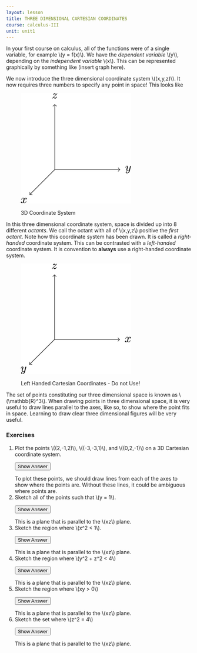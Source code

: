 ```yaml
---
layout: lesson
title: THREE DIMENSIONAL CARTESIAN COORDINATES
course: calculus-III
unit: unit1
---
```


In your first course on calculus, all of the functions were of a single variable, for example \\(y = f(x)\\). We have the *dependent variable* \\(y\\), depending on the *independent variable* \\(x\\). This can be represented graphically by something like (insert graph here). 



We now introduce the three dimensional coordinate system \\((x,y,z)\\). It now requires three numbers to specify any point in space! This looks like 

<figure class="center">
<p><img src="3dcoord.png" alt="Three Dimensional Coordinates" style="width:300px;height:300px;"> </p>
<figcaption class="center">3D Coordinate System</figcaption> </figure>

In this three dimensional coordinate system, space is divided up into 8 different *octants*. We call the octant with all of \\(x,y,z\\) positive the *first octant*. Note how this coordinate system has been drawn. It is called a *right-handed* coordinate system. This can be contrasted with a *left-handed* coordinate system. It is convention to **always** use a right-handed coordinate system. 

<figure class="center">
<p><img src="LHCart.png" alt="Left Handed Three Dimensional Coordinates" style="width:300px;height:300px;"> </p>
<figcaption class="center">Left Handed Cartesian Coordinates - Do not Use!</figcaption> </figure>

The set of points constituting our three dimensional space is known as \\(\mathbb{R}^3\\). When drawing points in three dimensional space, it is very useful to draw lines parallel to the axes, like so, to show where the point fits in space. Learning to draw clear three dimensional figures will be very useful. 

### Exercises
<ol> 
<li><div> Plot the points \((2,-1,2)\), \((-3,-3,1)\), and \((0,2,-1)\) on a 3D Cartesian coordinate system. </div>

<button onclick="myFunction('answer1')" class="answerButton">Show Answer</button>
<div  id="answer1" class="answer">
To plot these points, we should draw lines from each of the axes to show where the points are. Without these lines, it could be ambiguous where points are. 
</div> </li>

<li> <div> Sketch all of the points such that \(y = 1\). </div>

<button onclick="myFunction('answer2')" class="answerButton">Show Answer</button>
<div  id="answer2" class="answer">
This is a plane that is parallel to the \(xz\) plane. 
</div> </li>
<li> <div> Sketch the region where \(x^2 < 1\). </div>

<button onclick="myFunction('answer3')" class="answerButton">Show Answer</button>
<div  id="answer3" class="answer">
This is a plane that is parallel to the \(xz\) plane. 
</div> </li>
<li> <div> Sketch the region where \(y^2 + z^2 < 4\) </div>

<button onclick="myFunction('answer4')" class="answerButton">Show Answer</button>
<div  id="answer4" class="answer">
This is a plane that is parallel to the \(xz\) plane. 
</div> </li>
<li> <div> Sketch the region where \(xy > 0\) </div>

<button onclick="myFunction('answer5')" class="answerButton">Show Answer</button>
<div  id="answer5" class="answer">
This is a plane that is parallel to the \(xz\) plane. 
</div> </li>
<li> <div> Sketch the set where \(z^2 = 4\) </div>

<button onclick="myFunction('answer6')" class="answerButton">Show Answer</button>
<div  id="answer6" class="answer">
This is a plane that is parallel to the \(xz\) plane. 
</div> </li>
</ol>
